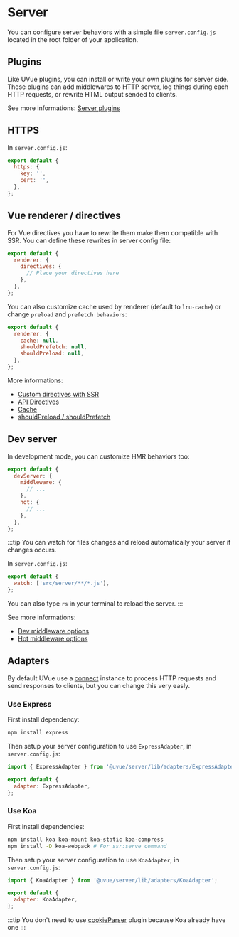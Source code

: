 # Server

You can configure server behaviors with a simple file `server.config.js` located in the root
folder of your application.

## Plugins

Like UVue plugins, you can install or write your own plugins for server side.
These plugins can add middlewares to HTTP server, log things during each HTTP requests, or rewrite
HTML output sended to clients.

See more informations: [Server plugins](/plugins/server.html)

## HTTPS

In `server.config.js`:

```js
export default {
  https: {
    key: '',
    cert: '',
  },
};
```

## Vue renderer / directives

For Vue directives you have to rewrite them make them compatible with SSR. You can define
these rewrites in server config file:

```js
export default {
  renderer: {
    directives: {
      // Place your directives here
    },
  },
};
```

You can also customize cache used by renderer (default to `lru-cache`) or change
`preload` and `prefetch behaviors`:

```js
export default {
  renderer: {
    cache: null,
    shouldPrefetch: null,
    shouldPreload: null,
  },
};
```

More informations:

- [Custom directives with SSR](https://ssr.vuejs.org/guide/universal.html#access-to-platform-specific-apis)
- [API Directives](https://ssr.vuejs.org/api/#directives)
- [Cache](https://ssr.vuejs.org/guide/caching.html)
- [shouldPreload / shouldPrefetch](https://ssr.vuejs.org/api/#shouldpreload)

## Dev server

In development mode, you can customize HMR behaviors too:

```js
export default {
  devServer: {
    middleware: {
      // ...
    },
    hot: {
      // ...
    },
  },
};
```

:::tip
You can watch for files changes and reload automatically your server if changes occurs.

In `server.config.js`:

```js
export default {
  watch: ['src/server/**/*.js'],
};
```

You can also type `rs` in your terminal to reload the server.
:::

See more informations:

- [Dev middleware options](https://github.com/webpack/webpack-dev-middleware#options)
- [Hot middleware options](https://github.com/webpack-contrib/webpack-hot-middleware#documentation)


## Adapters

By default UVue use a [connect](https://github.com/senchalabs/connect#readme) instance to process 
HTTP requests and send responses to clients, but you can change this very easly.

### Use Express

First install dependency:

```bash
npm install express
```

Then setup your server configuration to use `ExpressAdapter`, in `server.config.js`:

```js
import { ExpressAdapter } from '@uvue/server/lib/adapters/ExpressAdapter';

export default {
  adapter: ExpressAdapter,
};
```

### Use Koa

First install dependencies:

```bash
npm install koa koa-mount koa-static koa-compress
npm install -D koa-webpack # For ssr:serve command
```

Then setup your server configuration to use `KoaAdapter`, in `server.config.js`:

```js
import { KoaAdapter } from '@uvue/server/lib/adapters/KoaAdapter';

export default {
  adapter: KoaAdapter,
};
```

:::tip
You don't need to use [cookieParser](/plugins/server#cookie) plugin because Koa already have one
:::